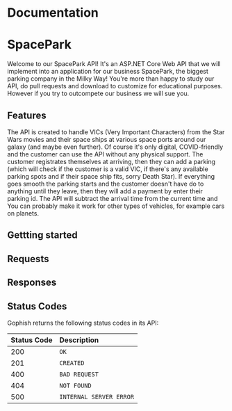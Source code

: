 # Documentation

# SpacePark
Welcome to our SpacePark API! It's an ASP.NET Core Web API that we will implement into an application for our business SpacePark, the biggest parking company in the Milky Way! You're more than happy to study our API, do pull requests and download to customize for educational purposes. However if you try to outcompete our business we will sue you.

## Features
The API is created to handle VICs (Very Important Characters) from the Star Wars movies and their space ships at various space ports around our galaxy (and maybe even further). Of course it's only digital, COVID-friendly and the customer can use the API without any physical support. The customer registrates themselves at arriving, then they can add a parking (which will check if the customer is a valid VIC, if there's any available parking spots and if their space ship fits, sorry Death Star). If everything goes smooth the parking starts and the customer doesn't have do to anything until they leave, then they will add a payment by enter their parking id. The API will subtract the arrival time from the current time and 
You can probably make it work for other types of vehicles, for example cars on planets. 

## Gettting started 

## Requests

## Responses

## Status Codes

Gophish returns the following status codes in its API:

| Status Code | Description |
| :--- | :--- |
| 200 | `OK` |
| 201 | `CREATED` |
| 400 | `BAD REQUEST` |
| 404 | `NOT FOUND` |
| 500 | `INTERNAL SERVER ERROR` |
